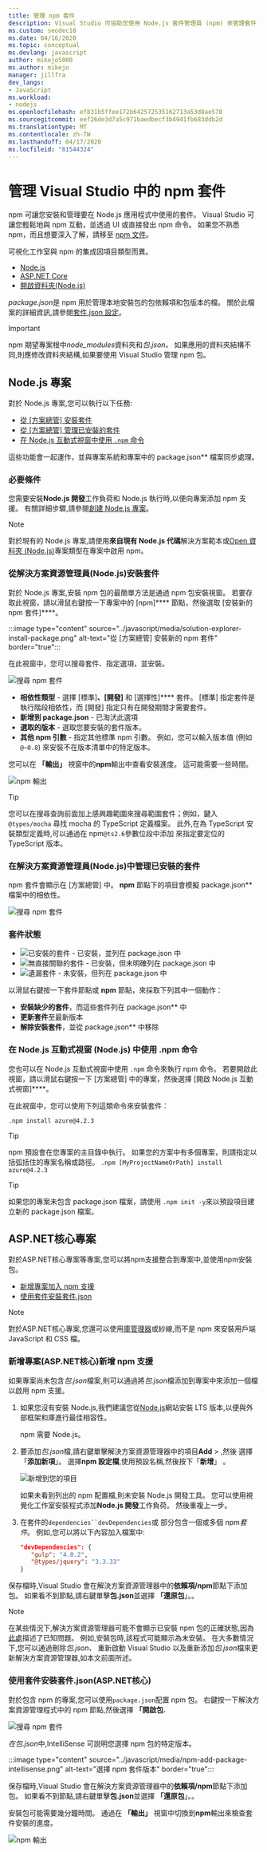 ```yaml
---
title: 管理 npm 套件
description: Visual Studio 可協助您使用 Node.js 套件管理員 (npm) 來管理套件
ms.custom: seodec18
ms.date: 04/16/2020
ms.topic: conceptual
ms.devlang: javascript
author: mikejo5000
ms.author: mikejo
manager: jillfra
dev_langs:
- JavaScript
ms.workload:
- nodejs
ms.openlocfilehash: ef831b5ffee172b642572535162713a53d8ae578
ms.sourcegitcommit: eef26de3d7a5c971baedbecf3b4941fb683ddb2d
ms.translationtype: MT
ms.contentlocale: zh-TW
ms.lasthandoff: 04/17/2020
ms.locfileid: "81544324"
---
```

# <a name="manage-npm-packages-in-visual-studio"></a>管理 Visual Studio 中的 npm 套件

npm 可讓您安裝和管理要在 Node.js 應用程式中使用的套件。 Visual Studio 可讓您輕鬆地與 npm 互動，並透過 UI 或直接發出 npm 命令。 如果您不熟悉 npm，而且想要深入了解，請移至 [npm 文件](https://docs.npmjs.com/)。

可視化工作室與 npm 的集成因項目類型而異。
* [Node.js](#nodejs-projects)
* [ASP.NET Core](#aspnet-core-projects)
* [開啟資料夾(Node.js)](../javascript/develop-javascript-code-without-solutions-projects.md)

*package.json*是 npm 用於管理本地安裝包的包依賴項和包版本的檔。 關於此檔案的詳細資訊,請參閱[套件.json 設定](../javascript/configure-packages-with-package-json.md)。

> [!Important]
> npm 期望專案根中*node_modules*資料夾和*包.json。* 如果應用的資料夾結構不同,則應修改資料夾結構,如果要使用 Visual Studio 管理 npm 包。

## <a name="nodejs-projects"></a>Node.js 專案

對於 Node.js 專案,您可以執行以下任務:
* [從 [方案總管] 安裝套件](#npmInstallWindow)
* [從 [方案總管] 管理已安裝的套件](#solutionExplorer)
* [在 Node.js 互動式視窗中使用 `.npm` 命令](#interactive)

這些功能會一起運作，並與專案系統和專案中的 package.json** 檔案同步處理。

### <a name="prerequisites"></a>必要條件

您需要安裝**Node.js 開發**工作負荷和 Node.js 執行時,以便向專案添加 npm 支援。 有關詳細步驟,請參閱[創建 Node.js 專案](/visualstudio/ide/quickstart-nodejs?toc=/visualstudio/javascript/toc.json)。

> [!NOTE]
> 對於現有的 Node.js 專案,請使用**來自現有 Node.js 代碼**解決方案範本或[Open 資料夾 (Node.js)](../javascript/develop-javascript-code-without-solutions-projects.md)專案類型在專案中啟用 npm。

### <a name="install-packages-from-solution-explorer-nodejs"></a><a name="npmInstallWindow"></a>從解決方案資源管理員(Node.js)安裝套件

對於 Node.js 專案,安裝 npm 包的最簡單方法是通過 npm 包安裝視窗。 若要存取此視窗，請以滑鼠右鍵按一下專案中的 [npm]**** 節點，然後選取 [安裝新的 npm 套件]****。

:::image type="content" source="../javascript/media/solution-explorer-install-package.png" alt-text="從 [方案總管] 安裝新的 npm 套件" border="true":::

在此視窗中，您可以搜尋套件、指定選項，並安裝。

![搜尋 npm 套件](../javascript/media/search-package.png)

* **相依性類型** - 選擇 [標準]****、[開發]**** 和 [選擇性]**** 套件。 [標準] 指定套件是執行階段相依性，而 [開發] 指定只有在開發期間才需要套件。
* **新增到 package.json** - 已淘汱此選項
* **選取的版本** - 選取您要安裝的套件版本。
* **其他 npm 引數** - 指定其他標準 npm 引數。 例如，您可以輸入版本值 (例如 `@~0.8`) 來安裝不在版本清單中的特定版本。

您可以在 **「輸出」** 視窗中的**npm**輸出中查看安裝進度。 這可能需要一些時間。

![npm 輸出](../javascript/media/npm-output.png)

> [!TIP]
> 您可以在搜尋查詢前面加上感興趣範圍來搜尋範圍套件；例如，鍵入 `@types/mocha` 尋找 mocha 的 TypeScript 定義檔案。 此外,在為 TypeScript 安裝類型定義時,可以通過在 npm`@ts2.6`參數位段中添加 來指定要定位的 TypeScript 版本。

### <a name="manage-installed-packages-in-solution-explorer-nodejs"></a><a name="solutionExplorer"></a>在解決方案資源管理員(Node.js)中管理已安裝的套件

npm 套件會顯示在 [方案總管] 中。 **npm** 節點下的項目會模擬 package.json** 檔案中的相依性。

![搜尋 npm 套件](../javascript/media/solution-explorer-status.png)

### <a name="package-status"></a>套件狀態

* ![已安裝的套件](../javascript/media/installed-npm.png) - 已安裝，並列在 package.json 中
* ![無直接關聯的套件](../javascript/media/extraneous-npm.png) - 已安裝，但未明確列在 package.json 中
* ![遺漏套件](../javascript/media/missing-npm.png) - 未安裝，但列在 package.json 中

以滑鼠右鍵按一下套件節點或 **npm** 節點，來採取下列其中一個動作：
* **安裝缺少的套件**，而這些套件列在 package.json** 中
* **更新套件**至最新版本
* **解除安裝套件**，並從 package.json** 中移除

### <a name="use-the-npm-command-in-the-nodejs-interactive-window-nodejs"></a><a name="interactive"></a>在 Node.js 互動式視窗 (Node.js) 中使用 .npm 命令

您也可以在 Node.js 互動式視窗中使用 `.npm` 命令來執行 npm 命令。 若要開啟此視窗，請以滑鼠右鍵按一下 [方案總管] 中的專案，然後選擇 [開啟 Node.js 互動式視窗]****。

在此視窗中，您可以使用下列這類命令來安裝套件：

`.npm install azure@4.2.3`

 > [!Tip]
 > npm 預設會在您專案的主目錄中執行。 如果您的方案中有多個專案，則請指定以括弧括住的專案名稱或路徑。
 > `.npm [MyProjectNameOrPath] install azure@4.2.3`

 > [!Tip]
 > 如果您的專案未包含 package.json 檔案，請使用 `.npm init -y`來以預設項目建立新的 package.json 檔案。

 ## <a name="aspnet-core-projects"></a>ASP.NET核心專案

對於ASP.NET核心專案等專案,您可以將npm支援整合到專案中,並使用npm安裝包。
* [新增專案加入 npm 支援](#npmAdd)
* [使用套件安裝套件.json](#npmInstallPackage)

>[!NOTE]
> 對於ASP.NET核心專案,您還可以使用[庫管理器](https://docs.microsoft.com/aspnet/core/client-side/libman/?view=aspnetcore-3.1)或紗線,而不是 npm 來安裝用戶端 JavaScript 和 CSS 檔。

### <a name="add-npm-support-to-a-project-aspnet-core"></a><a name="npmAdd"></a>新增專案(ASP.NET核心)新增 npm 支援

如果專案尚未包含*包.json*檔案,則可以通過將*包.json*檔添加到專案中來添加一個檔以啟用 npm 支援。

1. 如果您沒有安裝 Node.js,我們建議您從[Node.js](https://nodejs.org/en/download/)網站安裝 LTS 版本,以便與外部框架和庫進行最佳相容性。

   npm 需要 Node.js。

1. 要添加*包.json*檔,請右鍵單擊解決方案資源管理器中的項目**Add** > ,然後 選擇「**添加新項**」。 選擇**npm 設定檔**,使用預設名稱,然後按下「**新增**」 。

   ![新增到您的項目](../javascript/media/npm-add-package-json.png)

   如果未看到列出的 npm 配置檔,則未安裝 Node.js 開發工具。 您可以使用視覺化工作室安裝程式添加**Node.js 開發**工作負荷。 然後重複上一步。

1. 在套件的`dependencies``devDependencies`或 部分包含一個或多個 npm*套件*。 例如,您可以將以下內容加入檔案中:

   ```json
   "devDependencies": {
      "gulp": "4.0.2",
      "@types/jquery": "3.3.33"
   }
   ```

保存檔時,Visual Studio 會在解決方案資源管理器中的**依賴項/npm**節點下添加包。 如果看不到節點,請右鍵單擊**包.json**並選擇 **「還原包**」。。

>[!NOTE]
> 在某些情況下,解決方案資源管理器可能不會顯示已安裝 npm 包的正確狀態,因為[此處](https://github.com/aspnet/Tooling/issues/479)描述了已知問題。 例如,安裝包時,該程式可能顯示為未安裝。 在大多數情況下,您可以通過刪除*包.json、* 重新啟動 Visual Studio 以及重新添加*包.json*檔來更新解決方案資源管理器,如本文前面所述。

### <a name="install-packages-using-packagejson-aspnet-core"></a><a name="npmInstallPackage"></a>使用套件安裝套件.json(ASP.NET核心)

對於包含 npm 的專案,您可以使用`package.json`配置 npm 包。 右鍵按一下解決方案資源管理程式中的 npm 節點,然後選擇 **「開啟包.**

![搜尋 npm 套件](../javascript/media/npm-add-package.png)

*在包.json*中,IntelliSense 可説明您選擇 npm 包的特定版本。

:::image type="content" source="../javascript/media/npm-add-package-intellisense.png" alt-text="選擇 npm 套件版本" border="true":::

保存檔時,Visual Studio 會在解決方案資源管理器中的**依賴項/npm**節點下添加包。 如果看不到節點,請右鍵單擊**包.json**並選擇 **「還原包**」。。

安裝包可能需要幾分鐘時間。 通過在 **「輸出」** 視窗中切換到**npm**輸出來檢查套件安裝的進度。

![npm 輸出](../javascript/media/npm-output.png)

